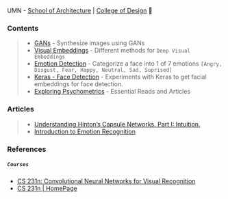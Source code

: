 UMN - [School of Architecture](https://arch.design.umn.edu/) | [College of Design](https://design.umn.edu/) :stars:

### Contents
> - [GANs](https://github.com/anicksaha/ra-umn-college-of-design/tree/master/GAN) - Synthesize images using GANs
> - [Visual Embeddings](https://github.com/anicksaha/visual-embedding) - Different methods for `Deep Visual Embeddings`
> - [Emotion Detection](https://github.com/anicksaha/ra-umn-college-of-design/tree/master/emotion-detection) - Categorize a face into 1 of 7 emotions `[Angry, Disgust, Fear, Happy, Neutral, Sad, Suprised]`
> - [Keras - Face Detection](https://github.com/anicksaha/ra-umn-college-of-design/tree/master/face-detection-keras) - Experiments with Keras to get facial embeddings for face detection.
> - [Exploring Psychometrics](https://github.com/anicksaha/ra-umn-college-of-design/tree/master/psychometrics) - Essential Reads and Articles

### Articles 

> - [Understanding Hinton’s Capsule Networks. Part I: Intuition.](https://medium.com/ai%C2%B3-theory-practice-business/understanding-hintons-capsule-networks-part-i-intuition-b4b559d1159b)
> - [Introduction to Emotion Recognition](https://blog.algorithmia.com/introduction-to-emotion-recognition/)



### References 

##### `Courses`

- [CS 231n: Convolutional Neural Networks for Visual Recognition](https://www.youtube.com/playlist?list=PLC1qU-LWwrF64f4QKQT-Vg5Wr4qEE1Zxk)
- [CS 231n | HomePage](http://cs231n.stanford.edu/)


